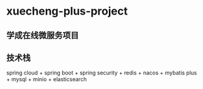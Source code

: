 # xuecheng-plus-project

## 学成在线微服务项目

## 技术栈

spring cloud + spring boot + spring security + redis + nacos + mybatis plus + mysql + minio + elasticsearch
